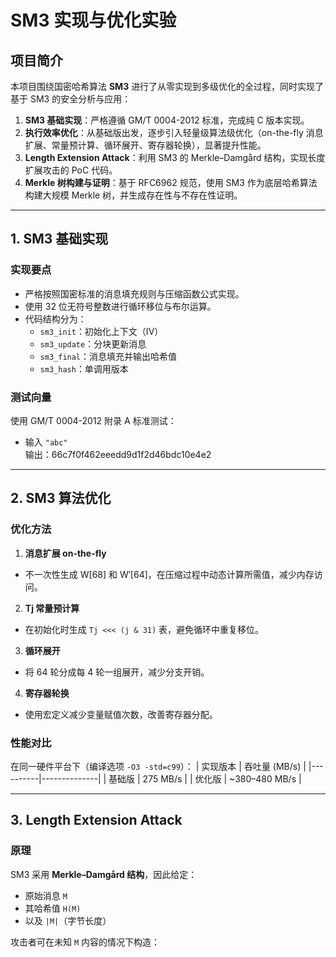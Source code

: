 # SM3 实现与优化实验

## 项目简介
本项目围绕国密哈希算法 **SM3** 进行了从零实现到多级优化的全过程，同时实现了基于 SM3 的安全分析与应用：
1. **SM3 基础实现**：严格遵循 GM/T 0004-2012 标准，完成纯 C 版本实现。
2. **执行效率优化**：从基础版出发，逐步引入轻量级算法级优化（on-the-fly 消息扩展、常量预计算、循环展开、寄存器轮换），显著提升性能。
3. **Length Extension Attack**：利用 SM3 的 Merkle–Damgård 结构，实现长度扩展攻击的 PoC 代码。
4. **Merkle 树构建与证明**：基于 RFC6962 规范，使用 SM3 作为底层哈希算法构建大规模 Merkle 树，并生成存在性与不存在性证明。

---

## 1. SM3 基础实现

### 实现要点
- 严格按照国密标准的消息填充规则与压缩函数公式实现。
- 使用 32 位无符号整数进行循环移位与布尔运算。
- 代码结构分为：
  - `sm3_init`：初始化上下文（IV）
  - `sm3_update`：分块更新消息
  - `sm3_final`：消息填充并输出哈希值
  - `sm3_hash`：单调用版本

### 测试向量
使用 GM/T 0004-2012 附录 A 标准测试：
- 输入 `"abc"`  
  输出：66c7f0f462eeedd9d1f2d46bdc10e4e2


---

## 2. SM3 算法优化

### 优化方法
1. **消息扩展 on-the-fly**  
 - 不一次性生成 W[68] 和 W′[64]，在压缩过程中动态计算所需值，减少内存访问。
2. **Tj 常量预计算**  
 - 在初始化时生成 `Tj <<< (j & 31)` 表，避免循环中重复移位。
3. **循环展开**  
 - 将 64 轮分成每 4 轮一组展开，减少分支开销。
4. **寄存器轮换**  
 - 使用宏定义减少变量赋值次数，改善寄存器分配。

### 性能对比
在同一硬件平台下（编译选项 `-O3 -std=c99`）：
| 实现版本 | 吞吐量 (MB/s) |
|----------|--------------|
| 基础版   | 275 MB/s     |
| 优化版   | ~380–480 MB/s |

---

## 3. Length Extension Attack

### 原理
SM3 采用 **Merkle–Damgård 结构**，因此给定：
- 原始消息 `M`
- 其哈希值 `H(M)`
- 以及 `|M|`（字节长度）

攻击者可在未知 `M` 内容的情况下构造：

